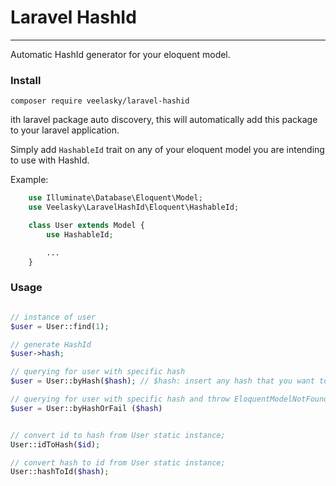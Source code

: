 # Laravel HashId
---

Automatic HashId generator for your eloquent model.


### Install

```
composer require veelasky/laravel-hashid
```

ith laravel package auto discovery, this will automatically add this package to your laravel application.

Simply add `HashableId` trait on any of your eloquent model you are intending to use with HashId.

Example:
```php
    use Illuminate\Database\Eloquent\Model;
    use Veelasky\LaravelHashId\Eloquent\HashableId;

    class User extends Model {
        use HashableId;

        ...
    }
```

### Usage

```php

// instance of user
$user = User::find(1);

// generate HashId
$user->hash;

// querying for user with specific hash
$user = User::byHash($hash); // $hash: insert any hash that you want to check.

// querying for user with specific hash and throw EloquentModelNotFound exception
$user = User::byHashOrFail ($hash)


// convert id to hash from User static instance;
User::idToHash($id);

// convert hash to id from User static instance;
User::hashToId($hash);
```
